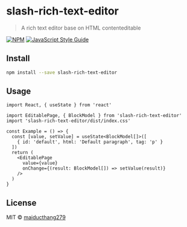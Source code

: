 # slash-rich-text-editor

> A rich text editor base on HTML contenteditable

[![NPM](https://img.shields.io/npm/v/slash-rich-text-editor.svg)](https://www.npmjs.com/package/slash-rich-text-editor) [![JavaScript Style Guide](https://img.shields.io/badge/code_style-standard-brightgreen.svg)](https://standardjs.com)

## Install

```bash
npm install --save slash-rich-text-editor
```

## Usage

```tsx
import React, { useState } from 'react'

import EditablePage, { BlockModel } from 'slash-rich-text-editor'
import 'slash-rich-text-editor/dist/index.css'

const Example = () => {
  const [value, setValue] = useState<BlockModel[]>([
    { id: 'default', html: 'Default paragraph', tag: 'p' }
  ])
  return (
    <EditablePage
      value={value}
      onChange={(result: BlockModel[]) => setValue(result)}
    />
  )
}
```

## License

MIT © [maiducthang279](https://github.com/maiducthang279)
